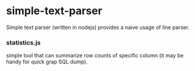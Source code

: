 simple-text-parser
==================

Simple text parser (written in nodejs) provides a naive usage of line parser.



### statistics.js
simple tool that can summarize row counts of specific column (it may be handy for quick grap SQL dump).
